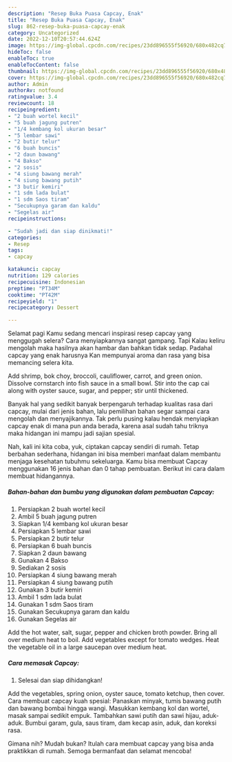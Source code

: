 ```yaml
---
description: "Resep Buka Puasa Capcay, Enak"
title: "Resep Buka Puasa Capcay, Enak"
slug: 862-resep-buka-puasa-capcay-enak
category: Uncategorized
date: 2022-12-10T20:57:44.624Z
image: https://img-global.cpcdn.com/recipes/23dd896555f56920/680x482cq70/capcay-foto-resep-utama.jpg
hideToc: false
enableToc: true
enableTocContent: false
thumbnail: https://img-global.cpcdn.com/recipes/23dd896555f56920/680x482cq70/capcay-foto-resep-utama.jpg
cover: https://img-global.cpcdn.com/recipes/23dd896555f56920/680x482cq70/capcay-foto-resep-utama.jpg
author: Admin
authorAv: notfound
ratingvalue: 3.4
reviewcount: 18
recipeingredient:
- "2 buah wortel kecil"
- "5 buah jagung putren"
- "1/4 kembang kol ukuran besar"
- "5 lembar sawi"
- "2 butir telur"
- "6 buah buncis"
- "2 daun bawang"
- "4 Bakso"
- "2 sosis"
- "4 siung bawang merah"
- "4 siung bawang putih"
- "3 butir kemiri"
- "1 sdm lada bulat"
- "1 sdm Saos tiram"
- "Secukupnya garam dan kaldu"
- "Segelas air"
recipeinstructions:

- "Sudah jadi dan siap dinikmati!"
categories:
- Resep
tags:
- capcay

katakunci: capcay 
nutrition: 129 calories
recipecuisine: Indonesian
preptime: "PT34M"
cooktime: "PT42M"
recipeyield: "1"
recipecategory: Dessert

---
```



Selamat pagi Kamu sedang mencari inspirasi resep capcay yang menggugah selera? Cara menyiapkannya sangat gampang. Tapi Kalau keliru mengolah maka hasilnya akan hambar dan bahkan tidak sedap. Padahal capcay yang enak harusnya Kan mempunyai aroma dan rasa yang bisa memancing selera kita.


Add shrimp, bok choy, broccoli, cauliflower, carrot, and green onion. Dissolve cornstarch into fish sauce in a small bowl. Stir into the cap cai along with oyster sauce, sugar, and pepper; stir until thickened.

Banyak hal yang sedikit banyak berpengaruh terhadap kualitas rasa dari capcay, mulai dari jenis bahan, lalu pemilihan bahan segar sampai cara mengolah dan menyajikannya. Tak perlu pusing kalau hendak menyiapkan capcay enak di mana pun anda berada, karena asal sudah tahu triknya maka hidangan ini mampu jadi sajian spesial.


Nah, kali ini kita coba, yuk, ciptakan capcay sendiri di rumah. Tetap berbahan sederhana, hidangan ini bisa memberi manfaat dalam membantu menjaga kesehatan tubuhmu sekeluarga. Kamu bisa membuat Capcay menggunakan 16 jenis bahan dan 0 tahap pembuatan. Berikut ini cara dalam membuat hidangannya.

<!--inarticleads1-->

##### Bahan-bahan dan bumbu yang digunakan dalam pembuatan Capcay:

1. Persiapkan 2 buah wortel kecil
1. Ambil 5 buah jagung putren
1. Siapkan 1/4 kembang kol ukuran besar
1. Persiapkan 5 lembar sawi
1. Persiapkan 2 butir telur
1. Persiapkan 6 buah buncis
1. Siapkan 2 daun bawang
1. Gunakan 4 Bakso
1. Sediakan 2 sosis
1. Persiapkan 4 siung bawang merah
1. Persiapkan 4 siung bawang putih
1. Gunakan 3 butir kemiri
1. Ambil 1 sdm lada bulat
1. Gunakan 1 sdm Saos tiram
1. Gunakan Secukupnya garam dan kaldu
1. Gunakan Segelas air


Add the hot water, salt, sugar, pepper and chicken broth powder. Bring all over medium heat to boil. Add vegetables except for tomato wedges. Heat the vegetable oil in a large saucepan over medium heat. 

<!--inarticleads2-->

##### Cara memasak Capcay:


1. Selesai dan siap dihidangkan!

Add the vegetables, spring onion, oyster sauce, tomato ketchup, then cover. Cara membuat capcay kuah spesial: Panaskan minyak, tumis bawang putih dan bawang bombai hingga wangi. Masukkan kembang kol dan wortel, masak sampai sedikit empuk. Tambahkan sawi putih dan sawi hijau, aduk-aduk. Bumbui garam, gula, saus tiram, dam kecap asin, aduk, dan koreksi rasa. 

Gimana nih? Mudah bukan? Itulah cara membuat capcay yang bisa anda praktikkan di rumah. Semoga bermanfaat dan selamat mencoba!
